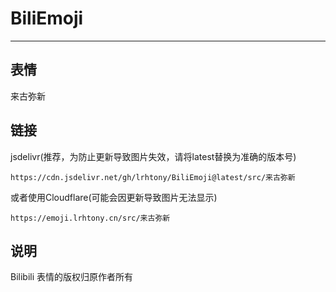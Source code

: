 # BiliEmoji
---
## 表情
来古弥新
## 链接
jsdelivr(推荐，为防止更新导致图片失效，请将latest替换为准确的版本号)
```
https://cdn.jsdelivr.net/gh/lrhtony/BiliEmoji@latest/src/来古弥新
```
或者使用Cloudflare(可能会因更新导致图片无法显示)
```
https://emoji.lrhtony.cn/src/来古弥新
```
## 说明
Bilibili 表情的版权归原作者所有
